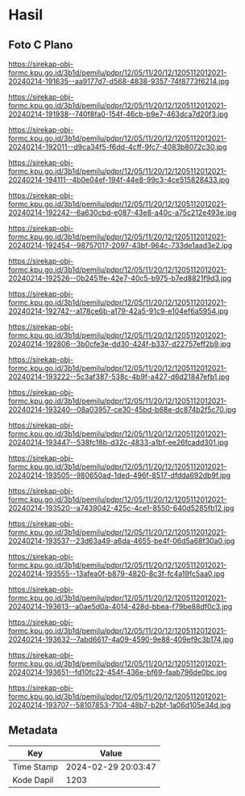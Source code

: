# Hasil

## Foto C Plano

https://sirekap-obj-formc.kpu.go.id/3b1d/pemilu/pdpr/12/05/11/20/12/1205112012021-20240214-191635--aa9177d7-d568-4838-9357-74f8773f6214.jpg

https://sirekap-obj-formc.kpu.go.id/3b1d/pemilu/pdpr/12/05/11/20/12/1205112012021-20240214-191938--740f8fa0-154f-46cb-b9e7-463dca7d20f3.jpg

https://sirekap-obj-formc.kpu.go.id/3b1d/pemilu/pdpr/12/05/11/20/12/1205112012021-20240214-192011--d9ca34f5-f6dd-4cff-9fc7-4083b8072c30.jpg

https://sirekap-obj-formc.kpu.go.id/3b1d/pemilu/pdpr/12/05/11/20/12/1205112012021-20240214-194111--4b0e04ef-194f-44e8-99c3-4ce515828433.jpg

https://sirekap-obj-formc.kpu.go.id/3b1d/pemilu/pdpr/12/05/11/20/12/1205112012021-20240214-192242--6a630cbd-e087-43e8-a40c-a75c212e493e.jpg

https://sirekap-obj-formc.kpu.go.id/3b1d/pemilu/pdpr/12/05/11/20/12/1205112012021-20240214-192454--98757017-2097-43bf-964c-733de1aad3e2.jpg

https://sirekap-obj-formc.kpu.go.id/3b1d/pemilu/pdpr/12/05/11/20/12/1205112012021-20240214-192526--0b2451fe-42e7-40c5-b975-b7ed8821f9d3.jpg

https://sirekap-obj-formc.kpu.go.id/3b1d/pemilu/pdpr/12/05/11/20/12/1205112012021-20240214-192742--a178ce6b-a179-42a5-91c9-e104ef6a5954.jpg

https://sirekap-obj-formc.kpu.go.id/3b1d/pemilu/pdpr/12/05/11/20/12/1205112012021-20240214-192806--3b0cfe3e-dd30-424f-b337-d22757eff2b9.jpg

https://sirekap-obj-formc.kpu.go.id/3b1d/pemilu/pdpr/12/05/11/20/12/1205112012021-20240214-193222--5c3af387-538c-4b9f-a427-d6d21847efb1.jpg

https://sirekap-obj-formc.kpu.go.id/3b1d/pemilu/pdpr/12/05/11/20/12/1205112012021-20240214-193240--08a03957-ce30-45bd-b68e-dc874b2f5c70.jpg

https://sirekap-obj-formc.kpu.go.id/3b1d/pemilu/pdpr/12/05/11/20/12/1205112012021-20240214-193447--538fc18b-d32c-4833-a1bf-ee26fcadd301.jpg

https://sirekap-obj-formc.kpu.go.id/3b1d/pemilu/pdpr/12/05/11/20/12/1205112012021-20240214-193505--980650ad-1ded-496f-8517-dfdda692db9f.jpg

https://sirekap-obj-formc.kpu.go.id/3b1d/pemilu/pdpr/12/05/11/20/12/1205112012021-20240214-193520--a7439042-425c-4ce1-8550-640d5285fb12.jpg

https://sirekap-obj-formc.kpu.go.id/3b1d/pemilu/pdpr/12/05/11/20/12/1205112012021-20240214-193537--23d63a49-a6da-4655-be4f-06d5a68f30a0.jpg

https://sirekap-obj-formc.kpu.go.id/3b1d/pemilu/pdpr/12/05/11/20/12/1205112012021-20240214-193555--13afea0f-b879-4820-8c3f-fc4a19fc5aa0.jpg

https://sirekap-obj-formc.kpu.go.id/3b1d/pemilu/pdpr/12/05/11/20/12/1205112012021-20240214-193613--a0ae5d0a-4014-428d-bbea-f79be88df0c3.jpg

https://sirekap-obj-formc.kpu.go.id/3b1d/pemilu/pdpr/12/05/11/20/12/1205112012021-20240214-193632--7abd6617-4a09-4590-9e88-409ef9c3b174.jpg

https://sirekap-obj-formc.kpu.go.id/3b1d/pemilu/pdpr/12/05/11/20/12/1205112012021-20240214-193651--fd10fc22-454f-436e-bf69-faab796de0bc.jpg

https://sirekap-obj-formc.kpu.go.id/3b1d/pemilu/pdpr/12/05/11/20/12/1205112012021-20240214-193707--58107853-7104-48b7-b2bf-1a06d105e34d.jpg


## Metadata

| Key        | Value               |
| ---------- | ------------------- |
| Time Stamp | 2024-02-29 20:03:47 |
| Kode Dapil | 1203                |



